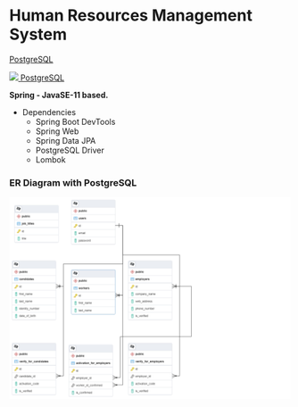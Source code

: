 # Human Resources Management System

[PostgreSQL](https://github.com/canpolatt/JavaReactHomework6-1)

<a href="https://github.com/canpolatt/JavaReactHomework6-1"> <img width=17 src="https://github.com/karcan/javaBootcamp/blob/master/images/postgresql-32.png?raw=true%22%3E"> PostgreSQL</a>

**Spring - JavaSE-11 based.**
* Dependencies
  * Spring Boot DevTools
  * Spring Web
  * Spring Data JPA
  * PostgreSQL Driver
  * Lombok

### ER Diagram with PostgreSQL
![Er Diagram](/er_diagram.png)




